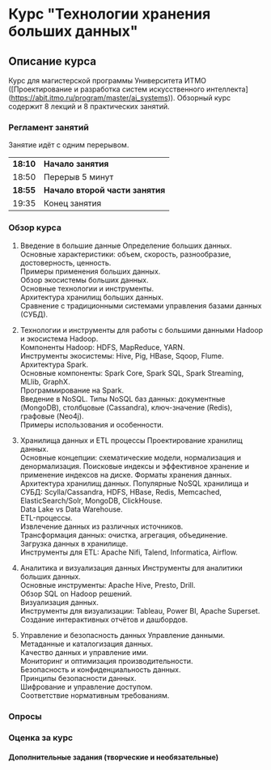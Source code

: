 # Курс "Технологии хранения больших данных"
            
## Описание курса
Курс для магистерской программы Университета ИТМО ([Проектирование и разработка систем искусственного интеллекта]  (https://abit.itmo.ru/program/master/ai_systems)).
Обзорный курс содержит 8 лекций и 8 практических занятий.      


### Регламент занятий
Занятие идёт с одним перерывом.    
  
|||
|---|---|
|**18:10**|**Начало занятия**|      
|18:50|Перерыв 5 минут| 
|**18:55**|**Начало второй части занятия**|      
|19:35|Конец занятия|       
           

### Обзор курса


1. Введение в большие данные
Определение больших данных.     
Основные характеристики: объем, скорость, разнообразие, достоверность, ценность.     
Примеры применения больших данных.     
Обзор экосистемы больших данных.     
Основные технологии и инструменты.     
Архитектура хранилищ больших данных.      
Сравнение с традиционными системами управления базами данных (СУБД).     
       
2. Технологии и инструменты для работы с большими данными
Hadoop и экосистема Hadoop.     
Компоненты Hadoop: HDFS, MapReduce, YARN.     
Инструменты экосистемы: Hive, Pig, HBase, Sqoop, Flume.     
Архитектура Spark.     
Основные компоненты: Spark Core, Spark SQL, Spark Streaming, MLlib, GraphX.     
Программирование на Spark.     
Введение в NoSQL. Типы NoSQL баз данных: документные (MongoDB), столбцовые (Cassandra), ключ-значение (Redis), графовые (Neo4j).     
Примеры использования и особенности.     

3. Хранилища данных и ETL процессы
Проектирование хранилищ данных.     
Основные концепции: схематические модели, нормализация и денормализация.
Поисковые индексы и эффективное хранение и применение индексов на диске.
Форматы хранения данных.        
Архитектура хранилищ данных.
Популярные NoSQL хранилища и СУБД: Scylla/Cassandra, HDFS, HBase, Redis, Memcached, ElasticSearch/Solr, MongoDB, ClickHouse.       
Data Lake vs Data Warehouse.     
ETL-процессы.    
Извлечение данных из различных источников.    
Трансформация данных: очистка, агрегация, объединение.     
Загрузка данных в хранилище.    
Инструменты для ETL: Apache Nifi, Talend, Informatica, Airflow.     

5. Аналитика и визуализация данных
Инструменты для аналитики больших данных.     
Основные инструменты: Apache Hive, Presto, Drill.     
Обзор SQL on Hadoop решений.    
Визуализация данных.     
Инструменты для визуализации: Tableau, Power BI, Apache Superset.    
Создание интерактивных отчётов и дашбордов.     

6. Управление и безопасность данных
Управление данными.     
Метаданные и каталогизация данных.     
Качество данных и управление ими.     
Мониторинг и оптимизация производительности.     
Безопасность и конфиденциальность данных.     
Принципы безопасности данных.    
Шифрование и управление доступом.     
Соответствие нормативным требованиям.     



### Опросы 



### Оценка за курc       
     


#### Дополнительные задания (творческие и необязательные)
